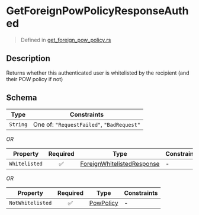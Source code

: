 # GetForeignPowPolicyResponseAuthed
> Defined in [get_foreign_pow_policy.rs](../../../../../interface/src/interface/routes/native/get_foreign_pow_policy.rs)

## Description
Returns whether this authenticated user is whitelisted by the recipient (and their POW policy
if not)

## Schema

| Type | Constraints |
| --- | --- |
| `String` | One of: `"RequestFailed"`, `"BadRequest"` |

*OR*

| Property | Required | Type | Constraints |
| --- | :---: | --- | --- |
| `Whitelisted` | ✅ | [ForeignWhitelistedResponse](../../../routes/native/get_foreign_pow_policy/ForeignWhitelistedResponse.md) |  -  |


*OR*

| Property | Required | Type | Constraints |
| --- | :---: | --- | --- |
| `NotWhitelisted` | ✅ | [PowPolicy](../../../pow/PowPolicy.md) |  -  |


